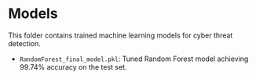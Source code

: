 # Models

This folder contains trained machine learning models for cyber threat detection.

- `RandomForest_final_model.pkl`: Tuned Random Forest model achieving 99.74% accuracy on the test set.

